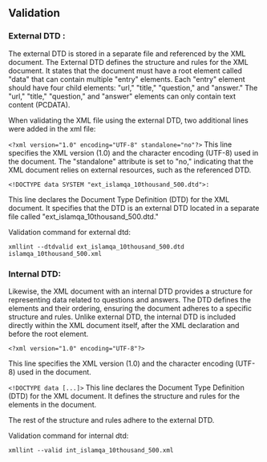 ## Validation
### External DTD :
The external DTD is stored in a separate file and referenced by the XML
document. The External DTD defines the structure and rules for the XML
document. It states that the document must have a root element called "data"
that can contain multiple "entry" elements. Each "entry" element should have four child elements: "url," "title," "question," and "answer."
The "url," "title," "question," and "answer" elements can only contain text content (PCDATA).

When validating the XML file using the external DTD, two additional
lines were added in the xml file:

```<?xml version="1.0" encoding="UTF-8" standalone="no"?>```
This line specifies the XML version (1.0) and the character encoding
(UTF-8) used in the document. The "standalone" attribute is set to
"no," indicating that the XML document relies on external
resources, such as the referenced DTD.

```
<!DOCTYPE data SYSTEM "ext_islamqa_10thousand_500.dtd">:
```
This line declares the Document Type Definition (DTD) for the XML
document. It specifies that the DTD is an external DTD located in a
separate file called "ext_islamqa_10thousand_500.dtd."

Validation command for external dtd: 
```
xmllint --dtdvalid ext_islamqa_10thousand_500.dtd islamqa_10thousand_500.xml
```
### Internal DTD:
Likewise, the XML document with an internal DTD provides a structure for
representing data related to questions and answers. The DTD defines the
elements and their ordering, ensuring the document adheres to a specific
structure and rules. Unlike external DTD, the internal DTD is included
directly within the XML document itself, after the XML declaration and
before the root element.
```
<?xml version="1.0" encoding="UTF-8"?>
```
This line specifies the XML version (1.0) and the character encoding (UTF-8) used in the
document.

```<!DOCTYPE data [...]>```
This line declares the Document Type
Definition (DTD) for the XML document. It defines the structure and
rules for the elements in the document.

The rest of the structure and rules adhere to the external DTD.

Validation command for internal dtd: 
```
xmllint --valid int_islamqa_10thousand_500.xml
```
